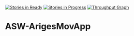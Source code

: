 [![Stories in Ready](https://badge.waffle.io/Ariadna-Software/ASW-ArigesMovApp.png?label=ready&title=Ready)](https://waffle.io/Ariadna-Software/ASW-ArigesMovApp)
[![Stories in Progress](https://badge.waffle.io/Ariadna-Software/ASW-ArigesMovApp.png?label=in%20progress&title=In%20Progress)](http://waffle.io/Ariadna-Software/ASW-ArigesMovApp)
[![Throughput Graph](https://graphs.waffle.io/Ariadna-Software/ASW-ArigesMovApp/throughput.svg)](https://waffle.io/Ariadna-Software/ASW-ArigesMovApp/metrics)
# ASW-ArigesMovApp
